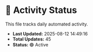 # 🤖 Activity Status

This file tracks daily automated activity.

- **Last Updated:** 2025-08-12 14:49:16
- **Total Updates:** 45
- **Status:** 🟢 Active
